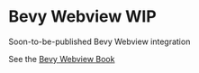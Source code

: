 # Bevy Webview WIP

Soon-to-be-published Bevy Webview integration

See the [Bevy Webview Book](https://blaind.github.io/bevy_webview_book/)
